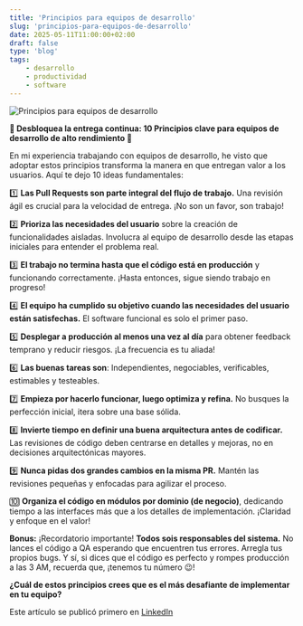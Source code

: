```yaml
---
title: 'Principios para equipos de desarrollo'
slug: 'principios-para-equipos-de-desarrollo'
date: 2025-05-11T11:00:00+02:00
draft: false
type: 'blog'
tags: 
    - desarrollo
    - productividad
    - software
---
```


![](/images/blog/20250511-principios-para-equipos-de-desarrollo.jpeg "Principios para equipos de desarrollo")

**🚀 Desbloquea la entrega continua: 10 Principios clave para equipos de desarrollo de alto rendimiento 🚀**

En mi experiencia trabajando con equipos de desarrollo, he visto que adoptar estos principios transforma la manera en que entregan valor a los usuarios. Aquí te dejo 10 ideas fundamentales:

1️⃣ **Las Pull Requests son parte integral del flujo de trabajo.** Una revisión ágil es crucial para la velocidad de entrega. ¡No son un favor, son trabajo!

2️⃣ **Prioriza las necesidades del usuario** sobre la creación de funcionalidades aisladas. Involucra al equipo de desarrollo desde las etapas iniciales para entender el problema real.

3️⃣ **El trabajo no termina hasta que el código está en producción** y funcionando correctamente. ¡Hasta entonces, sigue siendo trabajo en progreso!

4️⃣ **El equipo ha cumplido su objetivo cuando las necesidades del usuario están satisfechas.** El software funcional es solo el primer paso.

5️⃣ **Desplegar a producción al menos una vez al día** para obtener feedback temprano y reducir riesgos. ¡La frecuencia es tu aliada!

6️⃣ **Las buenas tareas son**: Independientes, negociables, verificables, estimables y testeables.

7️⃣ **Empieza por hacerlo funcionar, luego optimiza y refina.** No busques la perfección inicial, itera sobre una base sólida.

8️⃣ **Invierte tiempo en definir una buena arquitectura antes de codificar.** Las revisiones de código deben centrarse en detalles y mejoras, no en decisiones arquitectónicas mayores.

9️⃣ **Nunca pidas dos grandes cambios en la misma PR.** Mantén las revisiones pequeñas y enfocadas para agilizar el proceso.

🔟 **Organiza el código en módulos por dominio (de negocio)**, dedicando tiempo a las interfaces más que a los detalles de implementación. ¡Claridad y enfoque en el valor!

**Bonus:** ¡Recordatorio importante! **Todos sois responsables del sistema.** No lances el código a QA esperando que encuentren tus errores. Arregla tus propios bugs. Y sí, si dices que el código es perfecto y rompes producción a las 3 AM, recuerda que, ¡tenemos tu número 😉!

**¿Cuál de estos principios crees que es el más desafiante de implementar en tu equipo?**

Este artículo se publicó primero en [LinkedIn](https://www.linkedin.com/posts/davidcortocamacho_desarrollodesoftware-softwaredevelopment-activity-7327256179783389186-6SS0/)

